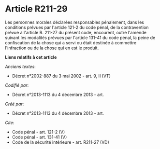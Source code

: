 # Article R211-29

Les personnes morales déclarées responsables pénalement, dans les conditions prévues par l'article 121-2 du code pénal, de la
contravention prévue à l'article R. 211-27 du présent code, encourent, outre l'amende suivant les modalités prévues par
l'article 131-41 du code pénal, la peine de confiscation de la chose qui a servi ou était destinée à commettre l'infraction
ou de la chose qui en est le produit.

**Liens relatifs à cet article**

_Anciens textes_:

  - Décret n°2002-887 du 3 mai 2002 - art. 9, II (VT)

_Codifié par_:

  - Décret n°2013-1113 du 4 décembre 2013 - art.

_Créé par_:

  - Décret n°2013-1113 du 4 décembre 2013 - art.

_Cite_:

  - Code pénal - art. 121-2 (V)
  - Code pénal - art. 131-41 (V)
  - Code de la sécurité intérieure - art. R211-27 (VD)
